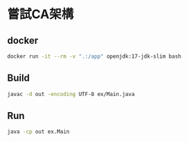 # 嘗試CA架構

## docker
```bash
docker run -it --rm -v ".:/app" openjdk:17-jdk-slim bash
```

## Build
```bash
javac -d out -encoding UTF-8 ex/Main.java
```

## Run
```bash
java -cp out ex.Main
```
